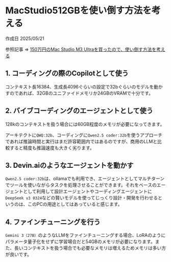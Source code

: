 # MacStudio512GBを使い倒す方法を考える

作成日 2025/05/21

参照記事 => [150万円のMac Studio M3 Ultraを買ったので、使い倒す方法を考える](https://kakehashi-dev.hatenablog.com/entry/2025/05/07/090000)

## 1. コーディングの際のCopilotとして使う

コンテキスト長16384、生成長4096ぐらいの設定で32bぐらいのモデルを動かすのであれば、32GBのユニファイドメモリか24GBのVRAMで十分です。

## 2. バイブコーディングのエージェントとして使う

128kのコンテキストを扱う場合には60GB程度のメモリが必要になってきます。

アーキテクトに`QWQ:32b`、コーディングに`Qwen2.5 coder:32b`を使うアプローチであれば推論時間と実行はまだ許容範囲内ではあるのですが、商用のLLMと比較すると精度も推論速度も大きく劣ります。

## 3. Devin.aiのようなエージェントを動かす

`Qwen2.5 coder:32b`は、ollamaでも利用でき、エージェントとしてマルチターンでツールを使いながらタスクを処理させることができます。それをベースのエージェントとして利用して設計エージェントやコーディングエージェントに`DeepSeek v3 0324`などの賢いモデルを使ってじっくり設計・開発を行わせるというのは、このPCの用途としてはあっていると感じます。

## 4. ファインチューニングを行う

`Gemini 3（27B）`のようなLLMをファインチューニングする場合、LoRAのようにパラメータ量子化をせずに学習場合だと54GBのメモリが必要になります。また、長いコンテキストを扱う場合でも必要なメモリは増えるためメモリは多い方が良いです。
